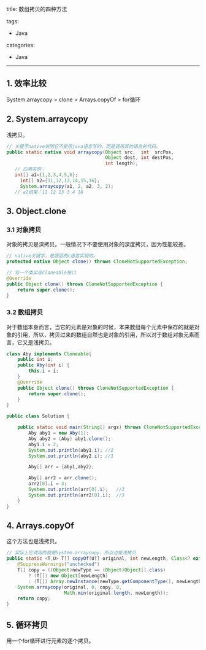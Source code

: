 title: 数组拷贝的四种方法

tags:
  - Java

categories:
  - Java

---
## 1. 效率比较
System.arraycopy > clone > Arrays.copyOf > for循环

## 2. System.arraycopy
浅拷贝。
```java
// 关键字native说明它不是用java语言写的，而是调用其他语言的代码。
public static native void arraycopy(Object src,  int  srcPos,
                                    Object dest, int destPos,
                                    int length);
   // 应用实例：
   int[] a1={1,2,3,4,5,6};
	 int[] a2={11,12,13,14,15,16};
	 System.arraycopy(a1, 2, a2, 3, 2);
   // a2结果：11 12 13 3 4 16
```

## 3. Object.clone
### 3.1 对象拷贝
对象的拷贝是深拷贝。一般情况下不要使用对象的深度拷贝，因为性能较差。
```java
// native关键字，是底层的c语言实现的。
protected native Object clone() throws CloneNotSupportedException;

// 写一个类实现cloneable接口
@Override
public Object clone() throws CloneNotSupportedException {
    return super.clone();
}
```
### 3.2 数组拷贝
对于数组本身而言，当它的元素是对象的时候，本来数组每个元素中保存的就是对象的引用，所以，拷贝过来的数组自然也是对象的引用，所以对于数组对象元素而言，它又是浅拷贝。

```java
class Aby implements Cloneable{
    public int i;
    public Aby(int i) {
        this.i = i;
    }
    @Override
    public Object clone() throws CloneNotSupportedException {
        return super.clone();
    }
}

public class Solution {

    public static void main(String[] args) throws CloneNotSupportedException {
        Aby aby1 = new Aby(1);
        Aby aby2 = (Aby) aby1.clone();
        aby1.i = 2;
        System.out.println(aby1.i); //2
        System.out.println(aby2.i); //1

        Aby[] arr = {aby1,aby2};

        Aby[] arr2 = arr.clone();
        arr2[0].i = 3;
        System.out.println(arr[0].i);   //3
        System.out.println(arr2[0].i);  //3
    }
}
```
## 4. Arrays.copyOf
这个方法也是浅拷贝。
```java
// 实际上它调用的就是System.arraycopy，所以也是浅拷贝
public static <T,U> T[] copyOf(U[] original, int newLength, Class<? extends T[]> newType) {
    @SuppressWarnings("unchecked")
    T[] copy = ((Object)newType == (Object)Object[].class)
        ? (T[]) new Object[newLength]
        : (T[]) Array.newInstance(newType.getComponentType(), newLength);
    System.arraycopy(original, 0, copy, 0,
                     Math.min(original.length, newLength));
    return copy;
}
```

## 5. 循环拷贝
用一个for循环进行元素的逐个拷贝。
